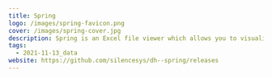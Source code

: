 ```yaml
---
title: Spring
logo: /images/spring-favicon.png
cover: /images/spring-cover.jpg
description: Spring is an Excel file viewer which allows you to visualize your data with one click.
tags:
  - 2021-11-13_data
website: https://github.com/silencesys/dh--spring/releases
---
```


